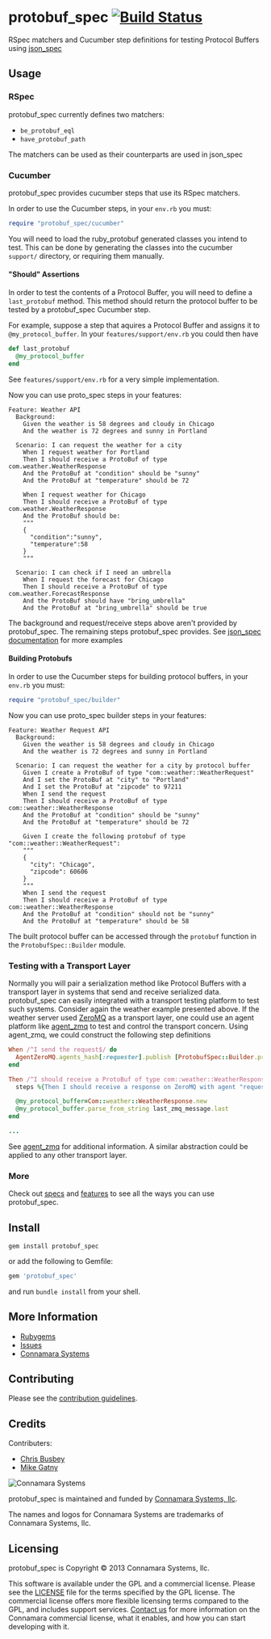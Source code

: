 protobuf\_spec [![Build Status](https://travis-ci.org/connamara/protobuf_spec.png)](https://travis-ci.org/connamara/protobuf_spec)
=============

RSpec matchers and Cucumber step definitions for testing Protocol Buffers using [json_spec](https://github.com/collectiveidea/json_spec)

Usage
-----

### RSpec

protobuf\_spec currently defines two matchers:

* ```be_protobuf_eql```
* ```have_protobuf_path```

The matchers can be used as their counterparts are used in json\_spec


### Cucumber

protobuf\_spec provides cucumber steps that use its RSpec matchers.

In order to use the Cucumber steps, in your ```env.rb``` you must:

```ruby
require "protobuf_spec/cucumber"
```

You will need to load the ruby_protobuf generated classes you intend to test.  This can be done by generating the classes into the cucumber ```support/``` directory, or requiring them manually.

#### "Should" Assertions 

In order to test the contents of a Protocol Buffer, you will need to define a ```last_protobuf``` method.  This method should return the protocol buffer to be tested by a protobuf_spec Cucumber step. 

For example, suppose a step that aquires a Protocol Buffer and assigns it to ```@my_protocol_buffer```.  In your ```features/support/env.rb``` you could then have

```ruby
def last_protobuf
  @my_protocol_buffer
end
```

See ```features/support/env.rb``` for a very simple implementation.

Now you can use proto_spec steps in your features:


```cucumber
Feature: Weather API
  Background: 
    Given the weather is 58 degrees and cloudy in Chicago
    And the weather is 72 degrees and sunny in Portland

  Scenario: I can request the weather for a city
    When I request weather for Portland
    Then I should receive a ProtoBuf of type com.weather.WeatherResponse
    And the ProtoBuf at "condition" should be "sunny"
    And the ProtoBuf at "temperature" should be 72

    When I request weather for Chicago
    Then I should receive a ProtoBuf of type com.weather.WeatherResponse
    And the ProtoBuf should be:
    """
    {
      "condition":"sunny",
      "temperature":58
    }
    """

  Scenario: I can check if I need an umbrella
    When I request the forecast for Chicago
    Then I should receive a ProtoBuf of type com.weather.ForecastResponse
    And the ProtoBuf should have "bring_umbrella"
    And the ProtoBuf at "bring_umbrella" should be true
```

The background and request/receive steps above aren't provided by protobuf_spec.  The remaining steps protobuf_spec provides.  See [json_spec documentation](https://github.com/collectiveidea/json_spec) for more examples

#### Building Protobufs

In order to use the Cucumber steps for building protocol buffers, in your ```env.rb``` you must:

```ruby
require "protobuf_spec/builder"
```
Now you can use proto_spec builder steps in your features:

```cucumber
Feature: Weather Request API
  Background: 
    Given the weather is 58 degrees and cloudy in Chicago
    And the weather is 72 degrees and sunny in Portland

  Scenario: I can request the weather for a city by protocol buffer
    Given I create a ProtoBuf of type "com::weather::WeatherRequest"
    And I set the ProtoBuf at "city" to "Portland"
    And I set the ProtoBuf at "zipcode" to 97211    
    When I send the request
    Then I should receive a ProtoBuf of type com::weather::WeatherResponse
    And the ProtoBuf at "condition" should be "sunny"
    And the ProtoBuf at "temperature" should be 72

    Given I create the following protobuf of type "com::weather::WeatherRequest":
    """
    {
      "city": "Chicago",
      "zipcode": 60606    
    }
    """
    When I send the request
    Then I should receive a ProtoBuf of type com::weather::WeatherResponse
    And the ProtoBuf at "condition" should not be "sunny"
    And the ProtoBuf at "temperature" should be 58
```

The built protocol buffer can be accessed through the ```protobuf``` function in the ```ProtobufSpec::Builder``` module.

### Testing with a Transport Layer

Normally you will pair a serialization method like Protocol Buffers with a transport layer in systems that send and receive serialized data. protobuf\_spec can easily integrated with a transport testing platform to test such systems.  Consider again the weather example presented above.  If the weather server used [ZeroMQ](http://zeromq.org) as a transport layer, one could use an agent platform like [agent_zmq](https://github.com/connamara/agent_zmq) to test and control the transport concern.  Using agent\_zmq, we could construct the following step definitions

```ruby
When /^I send the request$/ do
  AgentZeroMQ.agents_hash[:requester].publish [ProtobufSpec::Builder.protobuf.serialize_to_string]
end

Then /^I should receive a ProtoBuf of type com::weather::WeatherResponse$/
  steps %{Then I should receive a response on ZeroMQ with agent "requester"}

  @my_protocol_buffer=Com::weather::WeatherResponse.new
  @my_protocol_buffer.parse_from_string last_zmq_message.last
end

...
```

See [agent_zmq](https://github.com/connamara/agent_zmq) for additional information.  A similar abstraction could be applied to any other transport layer. 

### More

Check out [specs](https://github.com/connamara/protobuf_spec/blob/master/spec) and [features](https://github.com/connamara/protobuf_spec/blob/master/features) to see all the ways you can use protobuf_spec.

Install
-------

```shell
gem install protobuf_spec
```

or add the following to Gemfile:
```ruby
gem 'protobuf_spec'
```
and run `bundle install` from your shell.

More Information
----------------

* [Rubygems](https://rubygems.org/gems/protobuf_spec)
* [Issues](https://github.com/connamara/protobuf_spec/issues)
* [Connamara Systems](http://connamara.com)

Contributing
------------

Please see the [contribution guidelines](https://github.com/connamara/protobuf_spec/blob/master/CONTRIBUTION_GUIDELINES.md).

Credits
-------

Contributers:

* [Chris Busbey](https://github.com/cbusbey)
* [Mike Gatny](https://github.com/mgatny)

![Connamara Systems](http://www.connamara.com/images/home-connamara-logo-lg.png)

protobuf_spec is maintained and funded by [Connamara Systems, llc](http://connamara.com).

The names and logos for Connamara Systems are trademarks of Connamara Systems, llc.

Licensing
---------

protobuf_spec is Copyright © 2013 Connamara Systems, llc. 

This software is available under the GPL and a commercial license.  Please see the [LICENSE](https://github.com/connamara/protobuf_spec/blob/master/LICENSE.txt) file for the terms specified by the GPL license.  The commercial license offers more flexible licensing terms compared to the GPL, and includes support services.  [Contact us](mailto:info@connamara.com) for more information on the Connamara commercial license, what it enables, and how you can start developing with it.
